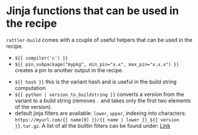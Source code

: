 # Jinja functions that can be used in the recipe

`rattler-build` comes with a couple of useful helpers that can be used in the recipe.

- `${{ compiler('c') }}`
- `${{ pin_subpackage("mypkg", min_pin="x.x", max_pin="x.x.x") }}` creates a pin to another output in the recipe.

<!-- `pin_compatible` (not implemented yet). -->

- `${{ hash }}` this is the variant hash and is useful in the build string computation
- `${{ python | version_to_buildstring }}` converts a version from the variant to a build string (removes `.` and takes only the first two elements of the version).
- default jinja filters are available: `lower`, `upper`, indexing into characters: `https://myurl.com/{{ name[0] }}/{{ name | lower }}_${{ version }}.tar.gz`.
  A list of all the builtin filters can be found under: [Link](https://docs.rs/minijinja/latest/minijinja/filters/index.html#functions)
